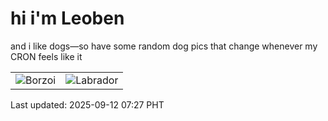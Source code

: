 # hi i'm Leoben

and i like dogs—so have some random dog pics that change whenever my CRON feels like it

|  |  |
|--------|----------|
| ![Borzoi](https://random-dog-vercel.vercel.app/api/random-borzoi?v=1757633264) | ![Labrador](https://random-dog-vercel.vercel.app/api/random-labrador?v=1757633264) |

Last updated: 2025-09-12 07:27 PHT
